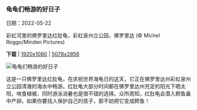 ### 龟龟们畅游的好日子

日期：2022-05-22

彩虹河里的佛罗里达红肚龟，彩虹泉州立公园，佛罗里达 (© Michel Roggo/Minden Pictures)

**下载**  |  [1920x1080](https://cn.bing.com/th?id=OHR.RedBellied_ZH-CN8667089924_1920x1080.jpg)  |  [5078x2856](https://cn.bing.com/th?id=OHR.RedBellied_ZH-CN8667089924_UHD.jpg)

![龟龟们畅游的好日子](https://cn.bing.com/th?id=OHR.RedBellied_ZH-CN8667089924_1920x1080.jpg "彩虹河里的佛罗里达红肚龟，彩虹泉州立公园，佛罗里达 (© Michel Roggo/Minden Pictures)")

这是一只佛罗里达红肚龟，在庆祝世界海龟日的这天，它正在佛罗里达州彩虹泉州立公园清澈的海水中畅游。红肚龟大部分时间都在佛罗里达州充足的阳光下晒太阳，啃食植被，同时游泳消暑也是很不错的选择。众所周知，红肚龟会潜入鳄鱼巢中产卵。如果你要找人保护自己的孩子，那不妨把它变成鳄鱼！
